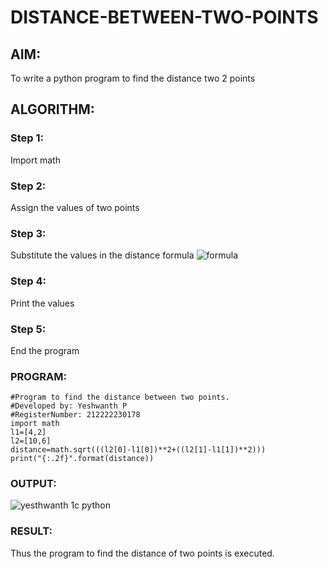# DISTANCE-BETWEEN-TWO-POINTS

## AIM:

To write a python program to find the distance two 2 points

## ALGORITHM:

### Step 1: 

Import math

### Step 2: 

Assign the values of two points

### Step 3: 

Substitute the values in the distance formula  ![formula](/formula.JPG)

### Step 4: 

Print the values

### Step 5: 

End the program

### PROGRAM:

```
#Program to find the distance between two points.
#Developed by: Yeshwanth P
#RegisterNumber: 212222230178
import math
l1=[4,2]
l2=[10,6]
distance=math.sqrt(((l2[0]-l1[0])**2+((l2[1]-l1[1])**2)))
print("{:.2f}".format(distance))
```

### OUTPUT:

![yesthwanth 1c python](https://user-images.githubusercontent.com/119476088/232832434-56a8ab2a-78e3-4a4e-b801-c1267ec90d63.png)


### RESULT:

Thus the program to find the distance of two points is executed.
